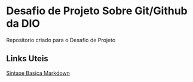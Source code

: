 # Desafio de Projeto Sobre Git/Github da DIO
Repositorio criado para o Desafio de Projeto

## Links Uteis
[Sintaxe Basica Markdown](https://www.markdownguide.org/basic-syntax/)
